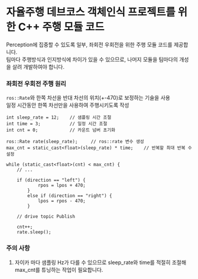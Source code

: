 # 자율주행 데브코스 객체인식 프로젝트를 위한 C++ 주행 모듈 코드  
Perception에 집중할 수 있도록 일부, 좌회전 우회전을 위한 주행 모듈 코드를 제공합니다.  
팀마다 주행방식과 인지방식에 차이가 있을 수 있으므로, 나머지 모듈을 팀마다의 개성을 살려 개발하여야 합니다.  

### 좌회전 우회전 주행 원리
`ros::Rate`와 한쪽 차선을 반대 차선의 위치(+-470)로 보정하는 기술을 사용  
일정 시간동안 한쪽 차선만을 사용하여 주행시키도록 작성  
```
int sleep_rate = 12;    // 샘플링 시간 조절
int time = 3;           // 일정 시간 조절
int cnt = 0;            // 카운트 넘버 초기화

ros::Rate rate(sleep_rate);     // ros::rate 변수 생성
max_cnt = static_cast<float>(sleep_rate) * time;    // 반복할 최대 반복 수 설정

while (static_cast<float>(cnt) < max_cnt) {
    // ...

    if (direction == "left") {
            rpos = lpos + 470;
        }
        else if (direction == "right") {
            lpos = rpos - 470;
        }
    
    // drive topic Publish

    cnt++;
    rate.sleep();

```
### 주의 사항
1. 자이카 마다 샘플링 Hz가 다를 수 있으므로 sleep_rate와 time를 적절히 조절해 max_cnt를 튜닝하는 작업이 필요합니다.  


